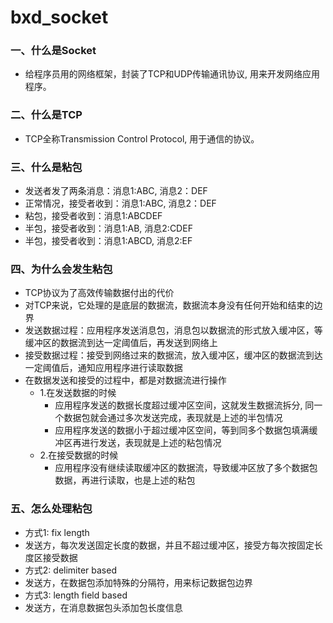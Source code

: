 # bxd_socket

### 一、什么是Socket
* 给程序员用的网络框架，封装了TCP和UDP传输通讯协议, 用来开发网络应用程序。

### 二、什么是TCP
* TCP全称Transmission Control Protocol, 用于通信的协议。

### 三、什么是粘包
* 发送者发了两条消息：消息1:ABC, 消息2：DEF
* 正常情况，接受者收到：消息1:ABC, 消息2：DEF
* 粘包，接受者收到：消息1:ABCDEF
* 半包，接受者收到：消息1:AB, 消息2:CDEF
* 半包，接受者收到：消息1:ABCD, 消息2:EF

### 四、为什么会发生粘包
* TCP协议为了高效传输数据付出的代价
* 对TCP来说，它处理的是底层的数据流，数据流本身没有任何开始和结束的边界
* 发送数据过程：应用程序发送消息包，消息包以数据流的形式放入缓冲区，等缓冲区的数据流到达一定阈值后，再发送到网络上
* 接受数据过程：接受到网络过来的数据流，放入缓冲区，缓冲区的数据流到达一定阈值后，通知应用程序进行读取数据
* 在数据发送和接受的过程中，都是对数据流进行操作
    + 1.在发送数据的时候
        - 应用程序发送的数据长度超过缓冲区空间，这就发生数据流拆分, 同一个数据包就会通过多次发送完成，表现就是上述的半包情况
        - 应用程序发送的数据小于超过缓冲区空间，等到同多个数据包填满缓冲区再进行发送，表现就是上述的粘包情况
    + 2.在接受数据的时候
        - 应用程序没有继续读取缓冲区的数据流，导致缓冲区放了多个数据包数据，再进行读取，也是上述的粘包
        
### 五、怎么处理粘包
* 方式1: fix length
* 发送方，每次发送固定长度的数据，并且不超过缓冲区，接受方每次按固定长度区接受数据
* 方式2: delimiter based
* 发送方，在数据包添加特殊的分隔符，用来标记数据包边界
* 方式3: length field based
* 发送方，在消息数据包头添加包长度信息